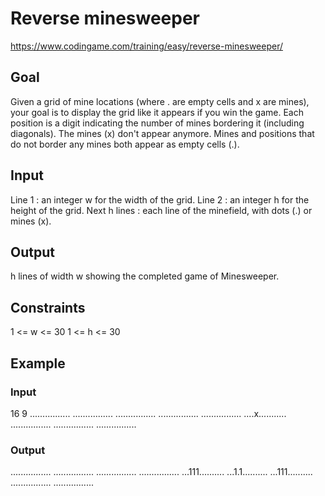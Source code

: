 # Reverse minesweeper
https://www.codingame.com/training/easy/reverse-minesweeper/

## Goal
Given a grid of mine locations (where . are empty cells and x are mines), your goal is to display the grid like it appears if you win the game.
Each position is a digit indicating the number of mines bordering it (including diagonals). The mines (x) don't appear anymore. Mines and positions that do not border any mines both appear as empty cells (.).

## Input
Line 1 : an integer w for the width of the grid.
Line 2 : an integer h for the height of the grid.
Next h lines : each line of the minefield, with dots (.) or mines (x).

## Output
h lines of width w showing the completed game of Minesweeper.

## Constraints
1 <= w <= 30
1 <= h <= 30

## Example
### Input
16
9
................
................
................
................
................
....x...........
................
................
................

### Output
................
................
................
................
...111..........
...1.1..........
...111..........
................
................
